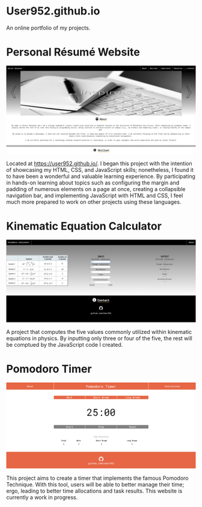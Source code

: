 # User952.github.io
An online portfolio of my projects.

# Personal Résumé Website
![alt text](README_Pictures/personal_resume_website.png)

Located at https://user952.github.io/. I began this project with the intention of showcasing my HTML, CSS, and JavaScript skills;
nonetheless, I found it to have been a wonderful and valuable learning experience. By participating in hands-on learning about topics such 
as configuring the margin and padding of numerous elements on a page at once, creating a collapsible navigation bar, and implementing 
JavaScript with HTML and CSS, I feel much more prepared to work on other projects using these languages.

# Kinematic Equation Calculator
![alt text](README_Pictures/kinematic_calculator.PNG)

A project that computes the five values commonly utilized within kinematic equations in physics. By inputting only three or four of the five, the rest will be comptued by the JavaScript code I created.

# Pomodoro Timer
![alt text](README_Pictures/pomodoro_timer.PNG)

This project aims to create a timer that implements the famous Pomodoro Technique. With this tool, users will be able to better manage their time; ergo, leading to better time allocations and task results. This website is currently a work in progress.
